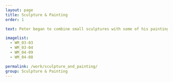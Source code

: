 ```yaml
---
layout: page
title: Sculpture & Painting
order: 1

text: Peter began to combine small sculptures with some of his paintings, often combining them with custom wooden frames and extending the paint off the canvas.

imagelist:
  - WM_03-03
  - WM_03-04
  - WM_04-09
  - WM_04-08

permalink: /work/sculpture_and_painting/
group: Sculpture & Painting
---
```

